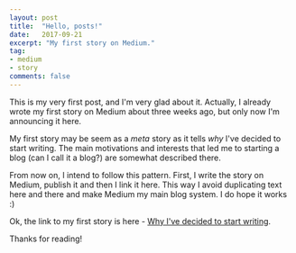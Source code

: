 ```yaml
---
layout: post
title:  "Hello, posts!"
date:   2017-09-21
excerpt: "My first story on Medium."
tag:
- medium
- story
comments: false
---
```


This is my very first post, and I'm very glad about it. Actually, I already wrote
my first story on Medium about three weeks ago, but only now I'm announcing it
here.

My first story may be seem as a _meta_ story as it tells _why_ I've decided
to start writing. The main motivations and interests that led me to starting a
blog (can I call it a blog?) are somewhat described there.

From now on, I intend to follow this pattern. First, I write the story on Medium,
publish it and then I link it here. This way I avoid duplicating text here and
there and make Medium my main blog system. I do hope it works :)

Ok, the link to my first story is here - [Why I've decided to start
writing](https://medium.com/@kazukiyokoyama/why-ive-decided-to-start-writing-af861576642a).

Thanks for reading!
